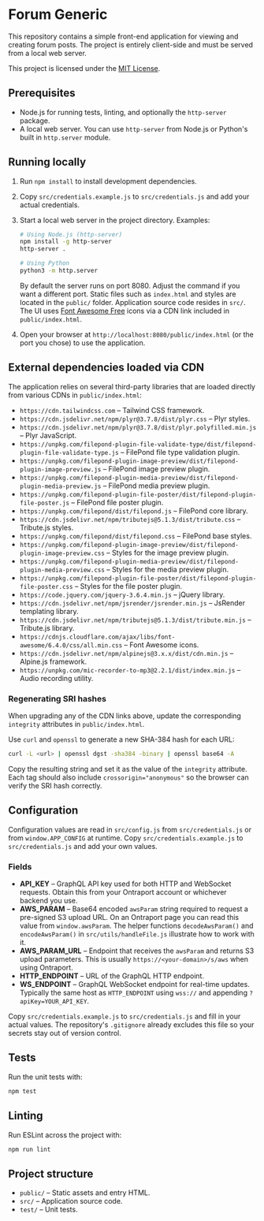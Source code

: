 # Forum Generic

This repository contains a simple front-end application for viewing and creating forum posts. The project is entirely client-side and must be served from a local web server.

This project is licensed under the [MIT License](LICENSE).

## Prerequisites

- Node.js for running tests, linting, and optionally the `http-server` package.
- A local web server. You can use `http-server` from Node.js or Python's built in `http.server` module.

## Running locally

1. Run `npm install` to install development dependencies.

2. Copy `src/credentials.example.js` to `src/credentials.js` and add your actual credentials.

3. Start a local web server in the project directory. Examples:

   ```bash
   # Using Node.js (http-server)
   npm install -g http-server
   http-server .

   # Using Python
   python3 -m http.server
   ```

   By default the server runs on port 8080. Adjust the command if you want a different port.
   Static files such as `index.html` and styles are located in the `public/` folder. Application source code resides in `src/`.
   The UI uses [Font Awesome Free](https://fontawesome.com/) icons via a CDN link included in `public/index.html`.

4. Open your browser at `http://localhost:8080/public/index.html` (or the port you chose) to use the application.

## External dependencies loaded via CDN

The application relies on several third-party libraries that are loaded directly
from various CDNs in `public/index.html`:

- `https://cdn.tailwindcss.com` – Tailwind CSS framework.
- `https://cdn.jsdelivr.net/npm/plyr@3.7.8/dist/plyr.css` – Plyr styles.
- `https://cdn.jsdelivr.net/npm/plyr@3.7.8/dist/plyr.polyfilled.min.js` – Plyr
  JavaScript.
- `https://unpkg.com/filepond-plugin-file-validate-type/dist/filepond-plugin-file-validate-type.js` – FilePond file type validation plugin.
- `https://unpkg.com/filepond-plugin-image-preview/dist/filepond-plugin-image-preview.js` – FilePond image preview plugin.
- `https://unpkg.com/filepond-plugin-media-preview/dist/filepond-plugin-media-preview.js` – FilePond media preview plugin.
- `https://unpkg.com/filepond-plugin-file-poster/dist/filepond-plugin-file-poster.js` – FilePond file poster plugin.
- `https://unpkg.com/filepond/dist/filepond.js` – FilePond core library.
- `https://cdn.jsdelivr.net/npm/tributejs@5.1.3/dist/tribute.css` – Tribute.js styles.
- `https://unpkg.com/filepond/dist/filepond.css` – FilePond base styles.
- `https://unpkg.com/filepond-plugin-image-preview/dist/filepond-plugin-image-preview.css` – Styles for the image preview plugin.
- `https://unpkg.com/filepond-plugin-media-preview/dist/filepond-plugin-media-preview.css` – Styles for the media preview plugin.
- `https://unpkg.com/filepond-plugin-file-poster/dist/filepond-plugin-file-poster.css` – Styles for the file poster plugin.
- `https://code.jquery.com/jquery-3.6.4.min.js` – jQuery library.
- `https://cdn.jsdelivr.net/npm/jsrender/jsrender.min.js` – JsRender templating library.
- `https://cdn.jsdelivr.net/npm/tributejs@5.1.3/dist/tribute.min.js` – Tribute.js library.
- `https://cdnjs.cloudflare.com/ajax/libs/font-awesome/6.4.0/css/all.min.css` – Font Awesome icons.
- `https://cdn.jsdelivr.net/npm/alpinejs@3.x.x/dist/cdn.min.js` – Alpine.js framework.
- `https://unpkg.com/mic-recorder-to-mp3@2.2.1/dist/index.min.js` – Audio recording utility.

### Regenerating SRI hashes

When upgrading any of the CDN links above, update the corresponding
`integrity` attributes in `public/index.html`.

Use `curl` and `openssl` to generate a new SHA-384 hash for each URL:

```bash
curl -L <url> | openssl dgst -sha384 -binary | openssl base64 -A
```

Copy the resulting string and set it as the value of the `integrity`
attribute. Each tag should also include `crossorigin="anonymous"` so
the browser can verify the SRI hash correctly.

## Configuration

Configuration values are read in `src/config.js` from `src/credentials.js` or from `window.APP_CONFIG` at runtime. Copy `src/credentials.example.js` to `src/credentials.js` and add your own values.

### Fields

- **API_KEY** – GraphQL API key used for both HTTP and WebSocket requests. Obtain this from your Ontraport account or whichever backend you use.
- **AWS_PARAM** – Base64 encoded `awsParam` string required to request a pre-signed S3 upload URL. On an Ontraport page you can read this value from `window.awsParam`. The helper functions `decodeAwsParam()` and `encodeAwsParam()` in `src/utils/handleFile.js` illustrate how to work with it.
- **AWS_PARAM_URL** – Endpoint that receives the `awsParam` and returns S3 upload parameters. This is usually `https://<your-domain>/s/aws` when using Ontraport.
- **HTTP_ENDPOINT** – URL of the GraphQL HTTP endpoint.
- **WS_ENDPOINT** – GraphQL WebSocket endpoint for real-time updates. Typically the same host as `HTTP_ENDPOINT` using `wss://` and appending `?apiKey=YOUR_API_KEY`.

Copy `src/credentials.example.js` to `src/credentials.js` and fill in your actual values. The repository's `.gitignore` already excludes this file so your secrets stay out of version control.

## Tests

Run the unit tests with:

```bash
npm test
```

## Linting

Run ESLint across the project with:

```bash
npm run lint
```

## Project structure

- `public/` – Static assets and entry HTML.
- `src/` – Application source code.
- `test/` – Unit tests.

